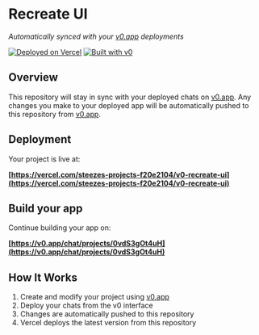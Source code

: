 # Recreate UI

*Automatically synced with your [v0.app](https://v0.app) deployments*

[![Deployed on Vercel](https://img.shields.io/badge/Deployed%20on-Vercel-black?style=for-the-badge&logo=vercel)](https://vercel.com/steezes-projects-f20e2104/v0-recreate-ui)
[![Built with v0](https://img.shields.io/badge/Built%20with-v0.app-black?style=for-the-badge)](https://v0.app/chat/projects/0vdS3gOt4uH)

## Overview

This repository will stay in sync with your deployed chats on [v0.app](https://v0.app).
Any changes you make to your deployed app will be automatically pushed to this repository from [v0.app](https://v0.app).

## Deployment

Your project is live at:

**[https://vercel.com/steezes-projects-f20e2104/v0-recreate-ui](https://vercel.com/steezes-projects-f20e2104/v0-recreate-ui)**

## Build your app

Continue building your app on:

**[https://v0.app/chat/projects/0vdS3gOt4uH](https://v0.app/chat/projects/0vdS3gOt4uH)**

## How It Works

1. Create and modify your project using [v0.app](https://v0.app)
2. Deploy your chats from the v0 interface
3. Changes are automatically pushed to this repository
4. Vercel deploys the latest version from this repository
